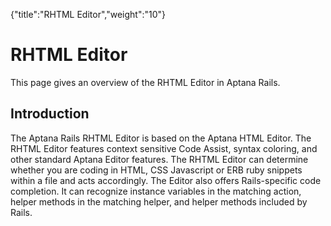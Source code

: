 {"title":"RHTML Editor","weight":"10"} 

# RHTML Editor

This page gives an overview of the RHTML Editor in Aptana Rails.

## Introduction

The Aptana Rails RHTML Editor is based on the Aptana HTML Editor. The RHTML Editor features context sensitive Code Assist, syntax coloring, and other standard Aptana Editor features. The RHTML Editor can determine whether you are coding in HTML, CSS Javascript or ERB ruby snippets within a file and acts accordingly. The Editor also offers Rails-specific code completion. It can recognize instance variables in the matching action, helper methods in the matching helper, and helper methods included by Rails.